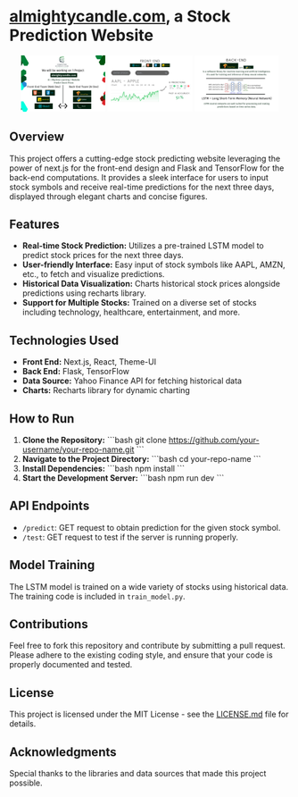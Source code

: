 # [almightycandle.com](https://www.almightycandle.com/), a Stock Prediction Website

<div align="center">
  <img src="https://github.com/cod-cs-club/almightycandle/blob/main/src/assets/images/1.png" width="30%" />
  <img src="https://github.com/cod-cs-club/almightycandle/blob/main/src/assets/images/2.png" width="30%" /> 
  <img src="https://github.com/cod-cs-club/almightycandle/blob/main/src/assets/images/3.png" width="30%" />
</div>


## Overview
This project offers a cutting-edge stock predicting website leveraging the power of next.js for the front-end design and Flask and TensorFlow for the back-end computations. It provides a sleek interface for users to input stock symbols and receive real-time predictions for the next three days, displayed through elegant charts and concise figures.

## Features
- **Real-time Stock Prediction:** Utilizes a pre-trained LSTM model to predict stock prices for the next three days.
- **User-friendly Interface:** Easy input of stock symbols like AAPL, AMZN, etc., to fetch and visualize predictions.
- **Historical Data Visualization:** Charts historical stock prices alongside predictions using recharts library.
- **Support for Multiple Stocks:** Trained on a diverse set of stocks including technology, healthcare, entertainment, and more.

## Technologies Used
- **Front End:** Next.js, React, Theme-UI
- **Back End:** Flask, TensorFlow
- **Data Source:** Yahoo Finance API for fetching historical data
- **Charts:** Recharts library for dynamic charting

## How to Run
1. **Clone the Repository:**
   \```bash
   git clone https://github.com/your-username/your-repo-name.git
   \```
2. **Navigate to the Project Directory:**
   \```bash
   cd your-repo-name
   \```
3. **Install Dependencies:**
   \```bash
   npm install
   \```
4. **Start the Development Server:**
   \```bash
   npm run dev
   \```

## API Endpoints
- `/predict`: GET request to obtain prediction for the given stock symbol.
- `/test`: GET request to test if the server is running properly.

## Model Training
The LSTM model is trained on a wide variety of stocks using historical data. The training code is included in `train_model.py`.

## Contributions
Feel free to fork this repository and contribute by submitting a pull request. Please adhere to the existing coding style, and ensure that your code is properly documented and tested.

## License
This project is licensed under the MIT License - see the [LICENSE.md](LICENSE.md) file for details.

## Acknowledgments
Special thanks to the libraries and data sources that made this project possible.
